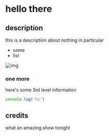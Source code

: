 # hello there

## description

this is a description about nothing in particular

- some
- list

![img](someimage)

### one more

here's some 3rd level information

```js
console.log('hi')
```

## credits

what an amazing show tonight
